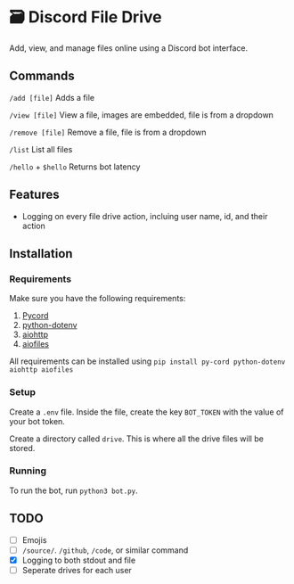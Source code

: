 # 🗃️ Discord File Drive

Add, view, and manage files online using a Discord bot interface.

## Commands

`/add [file]` Adds a file

`/view [file]` View a file, images are embedded, file is from a dropdown

`/remove [file]` Remove a file, file is from a dropdown

`/list` List all files

`/hello` + `$hello` Returns bot latency

## Features 

- Logging on every file drive action, incluing user name, id, and their action

## Installation

### Requirements

Make sure you have the following requirements:

1. [Pycord](https://pycord.dev/)
2. [python-dotenv](https://github.com/theskumar/python-dotenv)
3. [aiohttp](https://pypi.org/project/aiohttp/)
4. [aiofiles](https://pypi.org/project/aiofiles/)

All requirements can be installed using `pip install py-cord python-dotenv aiohttp aiofiles`

### Setup

Create a `.env` file. Inside the file, create the key `BOT_TOKEN` with the value of your bot token.

Create a directory called `drive`. This is where all the drive files will be stored.

### Running

To run the bot, run `python3 bot.py`.

## TODO

- [ ] Emojis
- [ ] `/source/`. `/github`, `/code`, or similar command
- [x] Logging to both stdout and file
- [ ] Seperate drives for each user 
